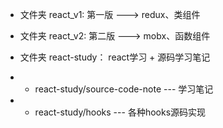 

- 文件夹 react_v1: 第一版  --->  redux、类组件


- 文件夹 react_v2:  第二版  --->  mobx、函数组件


- 文件夹 react-study：  react学习 + 源码学习笔记


- - react-study/source-code-note   ---  学习笔记

- - react-study/hooks    ---  各种hooks源码实现








